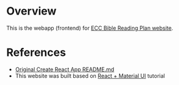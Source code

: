 # Overview
This is the webapp (frontend) for [ECC Bible Reading Plan website](https://eccbibleplan.github.io/eccbibleplan/#/).


# References 
* [Original Create React App README.md](./REACT_ORIGINAL_README.md)
* This website was built based on [React + Material UI](https://www.youtube.com/playlist?list=PLQg6GaokU5CwiVmsZ0d_9Zsg_DnIP_xwr) tutorial 